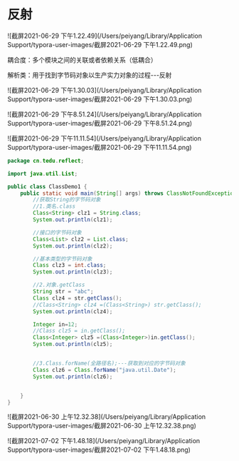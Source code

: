 # 反射

![截屏2021-06-29 下午1.22.49](/Users/peiyang/Library/Application Support/typora-user-images/截屏2021-06-29 下午1.22.49.png)



耦合度：多个模块之间的关联或者依赖关系（低耦合）



解析类：用于找到字节码对象以生产实力对象的过程---反射

![截屏2021-06-29 下午1.30.03](/Users/peiyang/Library/Application Support/typora-user-images/截屏2021-06-29 下午1.30.03.png)

![截屏2021-06-29 下午8.51.24](/Users/peiyang/Library/Application Support/typora-user-images/截屏2021-06-29 下午8.51.24.png)



![截屏2021-06-29 下午11.11.54](/Users/peiyang/Library/Application Support/typora-user-images/截屏2021-06-29 下午11.11.54.png)



```java
package cn.tedu.reflect;

import java.util.List;

public class ClassDemo1 {
    public static void main(String[] args) throws ClassNotFoundException {
        //获取String的字节码对象
        //1.类名.class
        Class<String> clz1 = String.class;
        System.out.println(clz1);

        //接口的字节码对象
        Class<List> clz2 = List.class;
        System.out.println(clz2);

        //基本类型的字节码对象
        Class clz3 = int.class;
        System.out.println(clz3);

        //2.对象.getClass
        String str = "abc";
        Class clz4 = str.getClass();
        //Class<String> clz4 =(Class<String>) str.getClass();
        System.out.println(clz4);

        Integer in=12;
        //Class clz5 = in.getClass();
        Class<Integer> clz5 =(Class<Integer>)in.getClass();
        System.out.println(clz5);


        //3.Class.forName(全路径名);---获取到对应的字节码对象
        Class clz6 = Class.forName("java.util.Date");
        System.out.println(clz6);


    }
}

```











![截屏2021-06-30 上午12.32.38](/Users/peiyang/Library/Application Support/typora-user-images/截屏2021-06-30 上午12.32.38.png)







![截屏2021-07-02 下午1.48.18](/Users/peiyang/Library/Application Support/typora-user-images/截屏2021-07-02 下午1.48.18.png)

